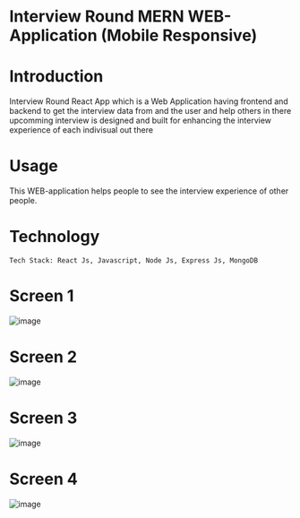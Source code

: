 # Interview Round MERN WEB-Application (Mobile Responsive)

# Introduction 
Interview Round React App which is a  Web Application having frontend and backend to get the interview data from and the user and help others in there upcomming interview  is designed and built for enhancing the interview experience of each indivisual out there

# Usage
This WEB-application helps people to see the interview experience of other people.

# Technology
```
Tech Stack: React Js, Javascript, Node Js, Express Js, MongoDB
```
# Screen 1
![image](https://user-images.githubusercontent.com/68097369/144189357-1455a61d-a842-40b4-85a3-81aa1fb29c9d.png)

# Screen 2

![image](https://user-images.githubusercontent.com/68097369/144189479-8fbdd83d-db6e-483a-8290-c3d27ec6be3d.png)


# Screen 3

![image](https://user-images.githubusercontent.com/68097369/144189666-b181340c-cfdf-465e-be5d-f83b1890acd8.png)


# Screen 4

![image](https://user-images.githubusercontent.com/68097369/144189772-fbb50338-708a-4bfd-ae7f-331397a07677.png)



